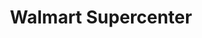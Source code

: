 ---
title: "Walmart Supercenter"
url: /roseville/walmart-supercenter-lead-hill-boulevard/
shop: Supermarkt
---